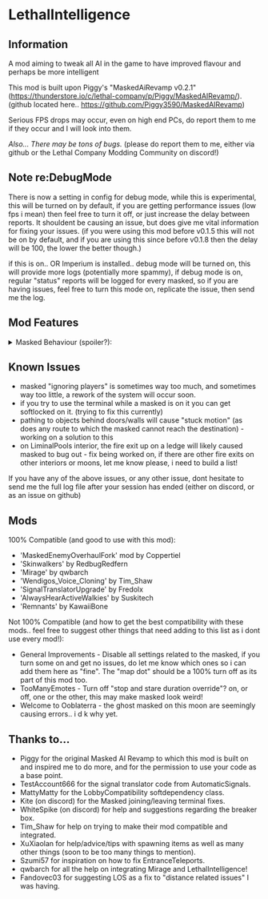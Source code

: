 # LethalIntelligence

## Information

A mod aiming to tweak all AI in the game to have improved flavour and perhaps be more intelligent

This mod is built upon Piggy's "MaskedAiRevamp v0.2.1" (https://thunderstore.io/c/lethal-company/p/Piggy/MaskedAIRevamp/). (github located here.. https://github.com/Piggy3590/MaskedAIRevamp)

Serious FPS drops may occur, even on high end PCs, do report them to me if they occur and I will look into them.

*Also... There may be tons of bugs.* (please do report them to me, either via github or the Lethal Company Modding Community on discord!)

## Note re:DebugMode
There is now a setting in config for debug mode, while this is experimental, this will be turned on by default, if you are getting performance issues (low fps i mean) then feel free to turn it off, or just increase the delay between reports. It shouldent be causing an issue, but does give me vital information for fixing your issues. (if you were using this mod before v0.1.5 this will not be on by default, and if you are using this since before v0.1.8 then the delay will be 100, the lower the better though.)

if this is on.. OR Imperium is installed.. debug mode will be turned on, this will provide more logs (potentially more spammy), if debug mode is on, regular "status" reports will be logged for every masked, so if you are having issues, feel free to turn this mode on, replicate the issue, then send me the log.

## Mod Features
<details>
  <summary>Masked Behaviour (spoiler?):</summary>

* Aggressive
    * If you have a dropped shotgun, pick it up and shoot people. (currently bugged - fixing soon)
    * If there is a player with a shotgun, attack with a shovel type item. (currently bugged - fixing soon)
    * will almost always target a detected player. (also has a player focus where they 100% focus on chasing you til you are dead)

* Stealthy
    * Will mimic players
    * will hide from players
    * very unlikely to target players
    * Can pick up and use WalkieTalkies

* Cunning
    * Stealing items in the area around the ship and hiding them in bushes (max 5 items)
    * Call a fake dropship using the terminal
    * Tampers with the breaker box to turn off the lights, will keep turning the lights off while they are alive and the lights are turned on.

* Deceiving
    * Uses terminal codes to make you think someone is in the ship and help/hinder you.
    * will tend to ignore (not attack) you in favour of making you beleive they are a player.
    * Can pick up and use WalkieTalkies

* Insane
    * Uses signal translator to make you think someone is in the ship and help/hinder you.
    * can "sabotage" the apparatus (after 2pm only)
    * will make the ship take off after it has completed sabotaging the apparatus.. fair warning will occur as long as you own a signal translator.
    * will tend to target players more than most other personalities
    * Can pick up and use WalkieTalkies

 </details>

## Known Issues
- masked "ignoring players" is sometimes way too much, and sometimes way too little, a rework of the system will occur soon.
- if you try to use the terminal while a masked is on it you can get softlocked on it. (trying to fix this currently)
- pathing to objects behind doors/walls will cause "stuck motion" (as does any route to which the masked cannot reach the destination) - working on a solution to this
- on LiminalPools interior, the fire exit up on a ledge will likely caused masked to bug out - fix being worked on, if there are other fire exits on other interiors or moons, let me know please, i need to build a list!

If you have any of the above issues, or any other issue, dont hesitate to send me the full log file after your session has ended (either on discord, or as an issue on github)

## Mods
100% Compatible (and good to use with this mod):
+ 'MaskedEnemyOverhaulFork' mod by Coppertiel
+ 'Skinwalkers' by RedbugRedfern
+ 'Mirage' by qwbarch
+ 'Wendigos_Voice_Cloning' by Tim_Shaw
+ 'SignalTranslatorUpgrade' by Fredolx
+ 'AlwaysHearActiveWalkies' by Suskitech
+ 'Remnants' by KawaiiBone

Not 100% Compatible (and how to get the best compatibility with these mods.. feel free to suggest other things that need adding to this list as i dont use every mod!):
+ General Improvements - Disable all settings related to the masked, if you turn some on and get no issues, do let me know which ones so i can add them here as "fine". The "map dot" should be a 100% turn off as its part of this mod too.
+ TooManyEmotes - Turn off "stop and stare duration override"? on, or off, one or the other, this may make masked look weird!
+ Welcome to Ooblaterra - the ghost masked on this moon are seemingly causing errors.. i d k why yet.

## Thanks to...

- Piggy for the original Masked AI Revamp to which this mod is built on and inspired me to do more, and for the permission to use your code as a base point.
- TestAccount666 for the signal translator code from AutomaticSignals.
- MattyMatty for the LobbyCompatibility softdependency class.
- Kite (on discord) for the Masked joining/leaving terminal fixes.
- WhiteSpike (on discord) for help and suggestions regarding the breaker box.
- Tim_Shaw for help on trying to make their mod compatible and integrated.
- XuXiaolan for help/advice/tips with spawning items as well as many other things (soon to be too many things to mention).
- Szumi57 for inspiration on how to fix EntranceTeleports.
- qwbarch for all the help on integrating Mirage and LethalIntelligence!
- Fandovec03 for suggesting LOS as a fix to "distance related issues" I was having.

